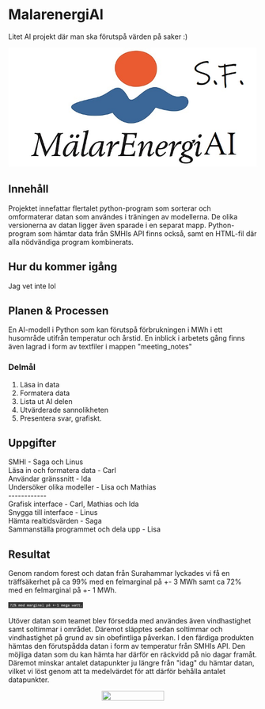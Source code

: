 # MalarenergiAI
Litet AI projekt där man ska förutspå värden på saker :)
<p align="center">
  <img src="malarenergiai_logo.jpg" />
</p>  
  
## Innehåll
Projektet innefattar flertalet python-program som sorterar och omformaterar datan som användes i träningen av modellerna. De olika versionerna av datan ligger även sparade i en separat mapp. Python-program som hämtar data från SMHIs API finns också, samt en HTML-fil där alla nödvändiga program kombinerats.  
## Hur du kommer igång
Jag vet inte lol  
## Planen & Processen
En AI-modell i Python som kan förutspå förbrukningen i MWh i ett husområde utifrån temperatur och årstid. En inblick i arbetets gång finns även lagrad i form av textfiler i mappen "meeting_notes"
### Delmål
1.  Läsa in data
3.  Formatera data
4.  Lista ut AI delen
5.  Utvärderade sannolikheten
6.  Presentera svar, grafiskt.
## Uppgifter
SMHI - Saga och Linus  
Läsa in och formatera data - Carl  
Användar gränssnitt - Ida  
Undersöker olika modeller - Lisa och Mathias  
    ------------  
Grafisk interface - Carl, Mathias och Ida  
Snygga till interface - Linus  
Hämta realtidsvärden - Saga  
Sammanställa programmet och dela upp - Lisa  

## Resultat
Genom random forest och datan från Surahammar lyckades vi få en träffsäkerhet på ca 99% med en felmarginal på +- 3 MWh samt ca 72% med en felmarginal på +- 1 MWh.  
<p>
  <img src="image_1.png" width="30%" height="30%"/>
</p>  
 
Utöver datan som teamet blev försedda med användes även vindhastighet samt soltimmar i området. Däremot släpptes sedan soltimmar och vindhastighet på grund av sin obefintliga påverkan. I den färdiga produkten hämtas den förutspådda datan i form av temperatur från SMHIs API. Den möjliga datan som du kan hämta har därför en räckvidd på nio dagar framåt. Däremot minskar antalet datapunkter ju längre från "idag" du hämtar datan, vilket vi löst genom att ta medelvärdet för att därför behålla antalet datapunkter.
<p align="center">
  <img src="https://is2-ssl.mzstatic.com/image/thumb/Purple126/v4/86/e3/42/86e342b3-da1f-a620-b507-65c80418b7dd/AppIcon-0-0-1x_U007emarketing-0-0-0-7-0-0-sRGB-0-0-0-GLES2_U002c0-512MB-85-220-0-0.png/1200x630wa.png" width="50%" height="50%"/>
</p> 
